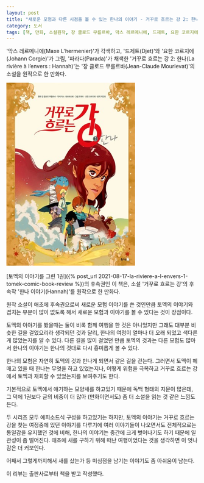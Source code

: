 ```yaml
---
layout: post
title: "새로운 모험과 다른 시점을 볼 수 있는 한나의 이야기 - 거꾸로 흐르는 강 2: 한나"
category: 도서
tags: [책, 만화, 소설원작, 장 클로드 무를르바, 막스 레르메니에, 드제트, 요한 코르지에, 파라다, 지연리, 북극곰, 서평, 북촌]
---
```


'막스 레르메니에(Maxe L'hermenier)'가 각색하고,
'드제트(Djet)'와
'요한 코르지에(Johann Corgie)'가 그림,
'파라다(Parada)'가 채색한
'거꾸로 흐르는 강 2: 한나(La rivière à l’envers : Hannah)'는
'장 클로드 무를르바(Jean-Claude Mourlevat)'의 소설을 원작으로 한 만화다.

![표지](/images/la-riviere-a-lenvers-2-hannah-comic-book-h480.jpg)

[토멕의 이야기를 그린 1권]({% post_url 2021-08-17-la-riviere-a-l-envers-1-tomek-comic-book-review %})의 후속권인 이 책은,
소설 '거꾸로 흐르는 강'의 후속작 '한나 이야기(Hannah)'를 원작으로 한 만화다.

원작 소설이 애초에 후속권으로써 새로운 모험 이야기를 쓴 것인만큼
토멕의 이야기와 겹치는 부분이 많이 없도록 해서
새로운 모험과 이야기를 볼 수 있다는 것이 장점이다.

토멕의 이야기를 봤을때는 둘이 비록 함께 여행을 한 것은 아니었지만
그래도 대부분 비슷한 길을 걸었으리라 생각되던 것과 달리,
한나의 여정이 얼마나 더 오래 되었고 색다른 게 많았는지를 알 수 있다.
다른 길을 많이 걸었던 만큼 토멕의 것과는 다른 모험도 많아서
한나의 이야기는 한나의 것대로 다시 흥미롭게 볼 수 있다.

한나의 모험은 자연히 토멕의 것과 만나게 되면서 같은 길을 걷는다.
그러면서 토멕이 헤매고 있을 때 한나는 무엇을 하고 있었는지나,
어떻게 위험을 극복하고 거꾸로 흐르는 강에서 토멕과 재회할 수 있었는지를 보여주기도 한다.

기본적으로 토멕에서 얘기하는 모양새를 하고있기 때문에 독백 형태의 지문이 많은데,
그 덕에 1권보다 글의 비중이 더 많아 (만화이면서도) 좀 더 소설을 읽는 것 같은 느낌도 든다.

두 시리즈 모두 에피소드식 구성을 하고있기는 하지만,
토멕의 이야기는 거꾸로 흐르는 강을 찾는 여정중에 있던 이야기를 다루기에
여러 이야기들이 나오면서도 전체적으로는 통일감을 유지했던 것에 비해,
한나의 이야기는 중간에 크게 벗어나기도 하기 때문에 일관성이 좀 떨어진다.
애초에 새를 구하기 위해 떠난 여행이었다는 것을 생각하면 이 엇나감은 더 커보인다.

어째서 그렇게까지해서 새를 샀는가 등
미심점을 남기는 이야기도 좀 아쉬움이 남는다.



<div class="im im-info">
이 리뷰는 출판사로부터 책을 받고 작성했다.
</div>
